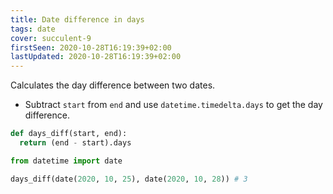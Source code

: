 ```yaml
---
title: Date difference in days
tags: date
cover: succulent-9
firstSeen: 2020-10-28T16:19:39+02:00
lastUpdated: 2020-10-28T16:19:39+02:00
---
```


Calculates the day difference between two dates.

- Subtract `start` from `end` and use `datetime.timedelta.days` to get the day difference.

```py
def days_diff(start, end):
  return (end - start).days
```

```py
from datetime import date

days_diff(date(2020, 10, 25), date(2020, 10, 28)) # 3
```
